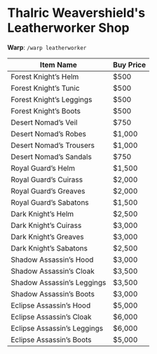 # Thalric Weavershield's Leatherworker Shop

**Warp**: `/warp leatherworker`

| Item Name                        | Buy Price |
|----------------------------------|-----------|
| Forest Knight’s Helm             | $500      |
| Forest Knight’s Tunic            | $500      |
| Forest Knight’s Leggings         | $500      |
| Forest Knight’s Boots            | $500      |
| Desert Nomad’s Veil              | $750      |
| Desert Nomad’s Robes             | $1,000    |
| Desert Nomad’s Trousers          | $1,000    |
| Desert Nomad’s Sandals           | $750      |
| Royal Guard’s Helm               | $1,500    |
| Royal Guard’s Cuirass            | $2,000    |
| Royal Guard’s Greaves            | $2,000    |
| Royal Guard’s Sabatons           | $1,500    |
| Dark Knight’s Helm               | $2,500    |
| Dark Knight’s Cuirass            | $3,000    |
| Dark Knight’s Greaves            | $3,000    |
| Dark Knight’s Sabatons           | $2,500    |
| Shadow Assassin’s Hood           | $3,000    |
| Shadow Assassin’s Cloak          | $3,500    |
| Shadow Assassin’s Leggings       | $3,500    |
| Shadow Assassin’s Boots          | $3,000    |
| Eclipse Assassin’s Hood          | $5,000    |
| Eclipse Assassin’s Cloak         | $6,000    |
| Eclipse Assassin’s Leggings      | $6,000    |
| Eclipse Assassin’s Boots         | $5,000    |